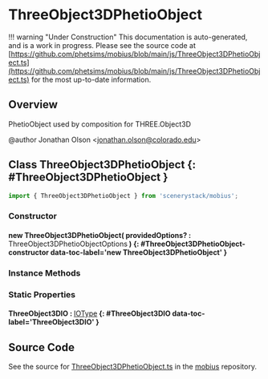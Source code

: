 # ThreeObject3DPhetioObject

!!! warning "Under Construction"
    This documentation is auto-generated, and is a work in progress. Please see the source code at
    [https://github.com/phetsims/mobius/blob/main/js/ThreeObject3DPhetioObject.ts](https://github.com/phetsims/mobius/blob/main/js/ThreeObject3DPhetioObject.ts) for the most up-to-date information.

## Overview

PhetioObject used by composition for THREE.Object3D

@author Jonathan Olson &lt;jonathan.olson@colorado.edu&gt;

## Class ThreeObject3DPhetioObject {: #ThreeObject3DPhetioObject }


```js
import { ThreeObject3DPhetioObject } from 'scenerystack/mobius';
```
### Constructor

#### new ThreeObject3DPhetioObject( providedOptions? : <span style="font-weight: 400;">ThreeObject3DPhetioObjectOptions</span> ) {: #ThreeObject3DPhetioObject-constructor data-toc-label='new ThreeObject3DPhetioObject' }

### Instance Methods



### Static Properties

#### ThreeObject3DIO : <span style="font-weight: 400;">[IOType](../tandem/IOType.md)</span> {: #ThreeObject3DIO data-toc-label='ThreeObject3DIO' }



## Source Code

See the source for [ThreeObject3DPhetioObject.ts](https://github.com/phetsims/mobius/blob/main/js/ThreeObject3DPhetioObject.ts) in the [mobius](https://github.com/phetsims/mobius) repository.
